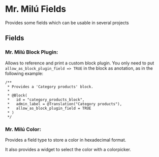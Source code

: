 # Mr. Milú Fields

Provides some fields which can be usable in several projects

## Fields

### Mr. Milú Block Plugin:
Allows to reference and print a custom block plugin. You only need to put `allow_as_block_plugin_field => TRUE` in the block as anotation, as in the following example:

~~~~
/**
 * Provides a 'Category products' block.
 *
 * @Block(
 *   id = "category_products_block",
 *   admin_label = @Translation("Category products"),
 *   allow_as_block_plugin_field = TRUE
 * )
 */
~~~~

### Mr. Milú Color:
Provides a field type to store a color in hexadecimal format.

It also provides a widget to select the color with a colorpicker.
